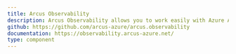 ```yaml
---
title: Arcus Observability
description: Arcus Observability allows you to work easily with Azure Application Insights telemetry. Instead of managing logging, correlation, tracking, Arcus Observability allows you to work with the common ILogger infrastructure and still be able to write multi-dimensional telemetry data. 
github: https://github.com/arcus-azure/arcus.observability
documentation: https://observability.arcus-azure.net/
type: component
---
```

